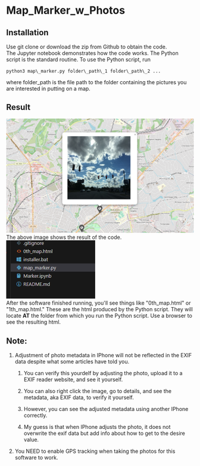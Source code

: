 
# Map_Marker_w_Photos

  

## Installation

Use git clone or download the zip from Github to obtain the code.  
The Jupyter notebook demonstrates how the code works. The Python script is the standard routine. To use the Python script, run
~~~
python3 map\_marker.py folder\_path\_1 folder\_path\_2 ... 
~~~
where folder_path is the file path to the folder containing the pictures you are interested in putting on a map.

## Result
![Result HTML](./images/result1.png)  
The above image shows the result of the code.  
![Produced HTML](./images/result2.png)  
After the software finished running, you'll see things like "0th_map.html" or "1th_map.html." These are the html produced by the Python script. They will locate **AT** the folder from which you run the Python script. Use a browser to see the resulting html. 

## Note:

1. Adjustment of photo metadata in IPhone will not be reflected in the EXIF data despite what some articles have told you.

	1. You can verify this yourdelf by adjusting the photo, upload it to a EXIF reader website, and see it yourself.

	2. You can also right click the image, go to details, and see the metadata, aka EXIF data, to verify it yourself.

	3. However, you can see the adjusted metadata using another IPhone correctly.

	4. My guess is that when IPhone adjusts the photo, it does not overwrite the exif data but add info about how to get to the desire value.

2. You NEED to enable GPS tracking when taking the photos for this software to work.